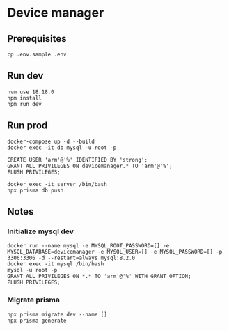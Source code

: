 # Device manager

## Prerequisites

```
cp .env.sample .env
```

## Run dev

```
nvm use 18.18.0
npm install
npm run dev
```

## Run prod

```
docker-compose up -d --build
docker exec -it db mysql -u root -p

CREATE USER 'arm'@'%' IDENTIFIED BY 'strong';
GRANT ALL PRIVILEGES ON devicemanager.* TO 'arm'@'%';
FLUSH PRIVILEGES;

docker exec -it server /bin/bash
npx prisma db push
```

## Notes

### Initialize mysql dev

```
docker run --name mysql -e MYSQL_ROOT_PASSWORD=[] -e MYSQL_DATABASE=devicemanager -e MYSQL_USER=[] -e MYSQL_PASSWORD=[] -p 3306:3306 -d --restart=always mysql:8.2.0
docker exec -it mysql /bin/bash
mysql -u root -p
GRANT ALL PRIVILEGES ON *.* TO 'arm'@'%' WITH GRANT OPTION;
FLUSH PRIVILEGES;
```

### Migrate prisma

```
npx prisma migrate dev --name []
npx prisma generate
```
